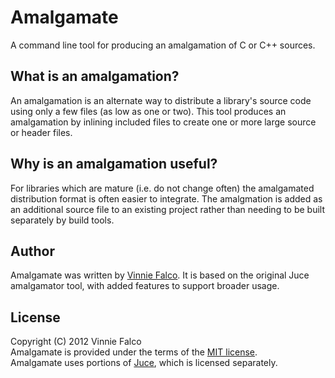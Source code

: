 # Amalgamate

A command line tool for producing an amalgamation of C or C++ sources.

## What is an amalgamation?

An amalgamation is an alternate way to distribute a library's source code using
only a few files (as low as one or two). This tool produces an amalgamation by
inlining included files to create one or more large source or header files.

## Why is an amalgamation useful?

For libraries which are mature (i.e. do not change often) the amalgamated
distribution format is often easier to integrate. The amalgmation is added as
an additional source file to an existing project rather than needing to be
built separately by build tools.

## Author

Amalgamate was written by [Vinnie Falco][1]. It is based on the original Juce
amalgamator tool, with added features to support broader usage.

## License

Copyright (C) 2012 Vinnie Falco<br>
Amalgamate is provided under the terms of the [MIT license][3].<br>
Amalgamate uses portions of [Juce][2], which is licensed separately.

[1]: http://vinniefalco.com "Vinnie Falco's Home Page"
[2]: http://rawmaterialsoftware.com/juce.php "JUCE"
[3]: http://www.opensource.org/licenses/MIT "MIT License"
